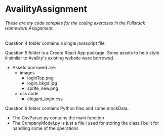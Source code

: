 # AvailityAssignment
###### These are my code samples for the coding exercises in the Fullstack Homework Assignment.

Question 4 folder contains a single javascript file

Question 5 folder is a Create React App package. Some assets to help style it similar to Availity's existing website were borrowed.
  
 * Assets borrowed are:
    - images
      - loginTop.png
      - login_bkgd.jpg
      - sprite_new.png
    - css code
      - elegant_login.css
      
Question 6 folder contains Python files and some mockData.
  
  * The CsvParser.py contains the main function
  * The CompanyModel.py is just a file I used for storing the class I built for handling some of the operations
